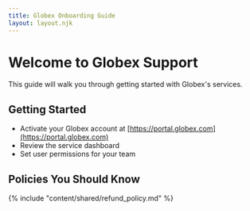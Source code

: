 ```yaml
---
title: Globex Onboarding Guide
layout: layout.njk
---
```


# Welcome to Globex Support

This guide will walk you through getting started with Globex's services.

## Getting Started

- Activate your Globex account at [https://portal.globex.com](https://portal.globex.com)
- Review the service dashboard
- Set user permissions for your team

## Policies You Should Know

{% include "content/shared/refund_policy.md" %}
